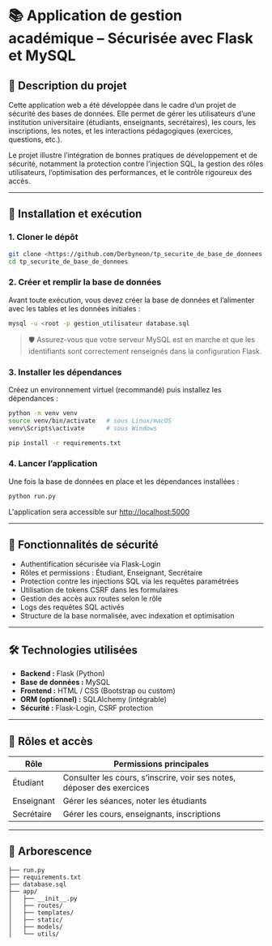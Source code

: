 
# 📚 Application de gestion académique – Sécurisée avec Flask et MySQL

## 📝 Description du projet

Cette application web a été développée dans le cadre d’un projet de sécurité des bases de données. Elle permet de gérer les utilisateurs d’une institution universitaire (étudiants, enseignants, secrétaires), les cours, les inscriptions, les notes, et les interactions pédagogiques (exercices, questions, etc.).

Le projet illustre l’intégration de bonnes pratiques de développement et de sécurité, notamment la protection contre l’injection SQL, la gestion des rôles utilisateurs, l’optimisation des performances, et le contrôle rigoureux des accès.

---

## 🚀 Installation et exécution

### 1. Cloner le dépôt

```bash
git clone <https://github.com/Derbyneon/tp_securite_de_base_de_donnees.git
cd tp_securite_de_base_de_donnees
```

### 2. Créer et remplir la base de données

Avant toute exécution, vous devez créer la base de données et l’alimenter avec les tables et les données initiales :

```bash
mysql -u <root -p gestion_utilisateur database.sql
```

> 🛡️ Assurez-vous que votre serveur MySQL est en marche et que les identifiants sont correctement renseignés dans la configuration Flask.

### 3. Installer les dépendances

Créez un environnement virtuel (recommandé) puis installez les dépendances :

```bash
python -m venv venv
source venv/bin/activate   # sous Linux/macOS
venv\Scripts\activate      # sous Windows

pip install -r requirements.txt
```

### 4. Lancer l’application

Une fois la base de données en place et les dépendances installées :

```bash
python run.py
```

L'application sera accessible sur [http://localhost:5000](http://localhost:5000)

---

## 🔐 Fonctionnalités de sécurité

- Authentification sécurisée via Flask-Login
- Rôles et permissions : Étudiant, Enseignant, Secrétaire
- Protection contre les injections SQL via les requêtes paramétrées
- Utilisation de tokens CSRF dans les formulaires
- Gestion des accès aux routes selon le rôle
- Logs des requêtes SQL activés
- Structure de la base normalisée, avec indexation et optimisation

---

## 🛠️ Technologies utilisées

- **Backend :** Flask (Python)
- **Base de données :** MySQL
- **Frontend :** HTML / CSS (Bootstrap ou custom)
- **ORM (optionnel) :** SQLAlchemy (intégrable)
- **Sécurité :** Flask-Login, CSRF protection

---

## 👤 Rôles et accès

| Rôle        | Permissions principales |
|-------------|--------------------------|
| Étudiant    | Consulter les cours, s’inscrire, voir ses notes, déposer des exercices |
| Enseignant  | Gérer les séances, noter les étudiants |
| Secrétaire  | Gérer les cours, enseignants, inscriptions |

---

## 📁 Arborescence

```
├── run.py
├── requirements.txt
├── database.sql
├── app/
│   ├── __init__.py
│   ├── routes/
│   ├── templates/
│   ├── static/
│   ├── models/
│   └── utils/
